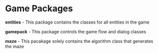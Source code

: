 # Game Packages

**entities** - This package contains the classes for all entities in the game

**gamepack** - This package controls the game flow and dialog classes

**maze** - This pacakage solely contains the algorithm class that generates the maze
